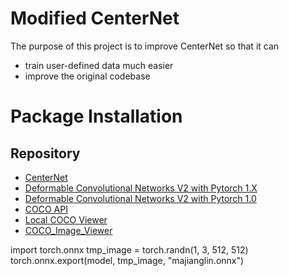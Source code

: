 # Modified CenterNet
The purpose of this project is to improve CenterNet so that it can
- train user-defined data much easier
- improve the original codebase 

# Package Installation
## Repository 
- [CenterNet](https://github.com/xingyizhou/CenterNet)
- [Deformable Convolutional Networks V2 with Pytorch 1.X](https://github.com/CharlesShang/DCNv2)
- [Deformable Convolutional Networks V2 with Pytorch 1.0](https://github.com/lbin/DCNv2/tree/pytorch_1.6)
- [COCO API](https://github.com/cocodataset/cocoapi)
- [Local COCO Viewer](https://github.com/trsvchn/coco-viewer)
- [COCO_Image_Viewer]()


import torch.onnx
  tmp_image = torch.randn(1, 3, 512, 512)
  torch.onnx.export(model, tmp_image, "majianglin.onnx")